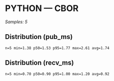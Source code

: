 # PYTHON — CBOR

_Samples: 5_

## Distribution (pub_ms)

```text
n=5 min=1.38 p50=1.53 p95=1.77 max=2.61 avg=1.74
```

## Distribution (recv_ms)

```text
n=5 min=0.70 p50=0.90 p95=1.00 max=1.20 avg=0.92
```